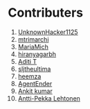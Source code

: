 # Contributers
<!-- Example:
[Your Name](http://github.com/YourUserName)
-->


<!-- Edit Below This Line and At the bottom-->


1. [UnknownHacker1125](http://github.com/UnknownHacker1125)
2. [mtrimarchi](http://github.com/mtrimarchi)
3. [MariaMich](https://github.com/MariaMich)
4. [hiranyagarbh](http://github.com/hiranyagarbh)
5. [Aditi T](http://github.com/mystic-potato)
6. [sljtheultima](http://github.com/sljtheultima)
7. [heemza](http://github.com/heemza)
8. [AgentEnder](http://github.com/agentender)
9. [Ankit kumar](https://github.com/PrajapatiAnkit)
10. [Antti-Pekka Lehtonen](https://github.com/apleht)



